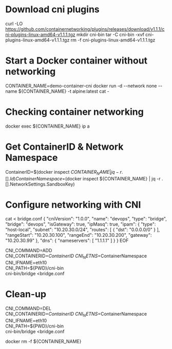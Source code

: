 # Download cni plugins
curl -LO https://github.com/containernetworking/plugins/releases/download/v1.1.1/cni-plugins-linux-amd64-v1.1.1.tgz
mkdir cni-bin
tar -C cni-bin -xvf cni-plugins-linux-amd64-v1.1.1.tgz 
rm -f cni-plugins-linux-amd64-v1.1.1.tgz 

# Start a Docker container without networking
CONTAINER_NAME=demo-container-cni
docker run -d --network none --name ${CONTAINER_NAME} -t alpine:latest cat -

# Checking container networking 
docker exec ${CONTAINER_NAME} ip a

# Get ContainerID & Network Namespace
ContainerID=$(docker inspect ${CONTAINER_NAME} | jq -r .[].Id)
ContainerNamespace=$(docker inspect ${CONTAINER_NAME} | jq -r .[].NetworkSettings.SandboxKey)

# Configure networking with CNI
cat <<EOF > bridge.conf
{
    "cniVersion": "1.0.0",
    "name": "devops",
    "type": "bridge",
    "bridge": "devops",
    "isGateway": true,
    "ipMasq": true,
    "ipam": {
        "type": "host-local",
        "subnet": "10.20.30.0/24",
        "routes": [
            { "dst": "0.0.0.0/0" }
        ],
        "rangeStart": "10.20.30.100",
        "rangeEnd": "10.20.30.200",
        "gateway": "10.20.30.99"
    },
    "dns": {
        "nameservers": [ "1.1.1.1" ]
    }
}
EOF

CNI_COMMAND=ADD \
  CNI_CONTAINERID=$ContainerID \
  CNI_NETNS=$ContainerNamespace \
  CNI_IFNAME=eth10 \
  CNI_PATH=${PWD}/cni-bin \
  cni-bin/bridge <bridge.conf

# Clean-up
CNI_COMMAND=DEL \
  CNI_CONTAINERID=$ContainerID \
  CNI_NETNS=$ContainerNamespace \
  CNI_IFNAME=eth10 \
  CNI_PATH=${PWD}/cni-bin \
  cni-bin/bridge <bridge.conf

docker rm -f ${CONTAINER_NAME}